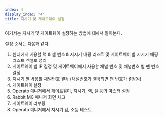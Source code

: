 ```yaml
---
index: 4
display_index: "4"
title: 지시기 및 게이트웨이 설정
---
```


여기서는 지시기 및 게이트웨이 설정하는 방법에 대해서 알아본다.

설정 순서는 다음과 같다.

1. 센터에서 사용할 랙 & 셀 번호 & 지시기 매핑 리스트 및 게이트웨이 별 지시기 매핑 리스트 엑셀로 정리
2. 게이트웨이 별 IP 결정 및 게이트웨이에서 사용할 채널 번호 및 채널번호 별 팬 번호 결정
3. 지시기 별 사용할 채널번호 결정 (채널번호가 결정되면 팬 번호가 결정됨)
4. 게이트웨이 설정
5. Operato 매니저에서 게이트웨이, 지시기, 랙, 셀 등의 마스터 설정
6. Rabbit MQ 매니저 화면 체크
7. 게이트웨이 리부팅
8. Operato 매니저에서 지시기 점, 소등 테스트